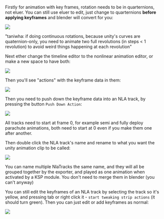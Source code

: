 Firstly for animation with key frames, rotation needs to be in quarternions, not eluer. You can still use eluer to edit, just change to quarternions **before applying keyframes** and blender will convert for you:

![](https://i.imgur.com/Pa0EcuJ.png)

"taniwha: if doing continuous rotations, because unity's curves are quaternion-only, you need to animate two full revolutions (in steps < 1 revolution) to avoid weird things happening at each revolution"

Next ether change the timeline editor to the nonlinear animation editor, or make a new space to have both:

![](https://i.imgur.com/nVvOStZ.png)

Then you'll see "actions" with the keyframe data in them:
 
![](https://i.imgur.com/R1C7hTo.png)

Then you need to push down the keyframe data into an NLA track, by pressing the button `Push Down Action`:

![](https://i.imgur.com/OTEuL2a.png)

All tracks need to start at frame 0, for example semi and fully deploy parachute animations, both need to start at 0 even if you make them one after another.

Then double click the NLA track's name and rename to what you want the unity animation clip to be called:

![](https://i.imgur.com/4aqdrBg.png)

You can name multiple NlaTracks the same name, and they will all be grouped together by the exporter, and played as one animation when activated by a KSP module. You don't need to merge them in blender (you can't anyway)

You can still edit the keyframes of an NLA track by selecting the track so it's yellow, and pressing tab or right click it - `start tweaking strip actions` (it should turn green). Then you can just edit or add keyframes as normal:

![](https://i.imgur.com/7CCzEVA.png)